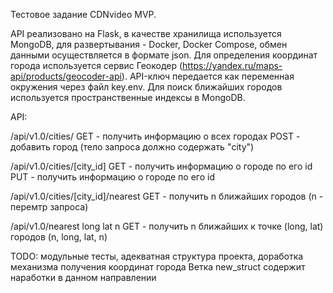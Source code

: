 Тестовое задание CDNvideo MVP.

API реализовано на Flask, в качестве хранилища используется MongoDB, для развертывания - Docker, Docker Compose, обмен данными осуществляется в формате json. Для определения координат города используется сервис Геокодер (https://yandex.ru/maps-api/products/geocoder-api). API-ключ передается как переменная окружения через файл key.env. Для поиск ближайших городов используется пространственные индексы в MongoDB.

API:

/api/v1.0/cities/ 
GET - получить информацию о всех городах
POST - добавить город (тело запроса должно содержать "city")

/api/v1.0/cities/[city_id] 
GET - получить информацию о городе по его id 
PUT - получить информацию о городе по его id 

/api/v1.0/cities/[city_id]/nearest
GET - получить n ближайших городов (n - перемтр запроса)

/api/v1.0/nearest long lat n
GET - получить n ближайших к точке (long, lat) городов (n, long, lat, n)


TODO: модульные тесты, адекватная структура проекта, доработка механизма получения координат города
Ветка new_struct содержит наработки в данном направлении 
